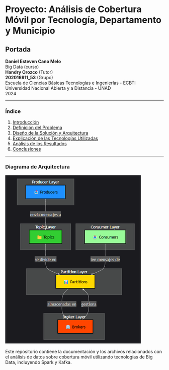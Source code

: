 # Proyecto: Análisis de Cobertura Móvil por Tecnología, Departamento y Municipio

## Portada

**Daniel Esteven Cano Melo**  
Big Data (curso)  
**Handry Orozco** (Tutor)  
**202016911_53** (Grupo)  
Escuela de Ciencias Básicas Tecnologías e Ingenierías - ECBTI  
Universidad Nacional Abierta y a Distancia - UNAD  
2024

---

### Índice

1. [Introducción](introducción.md)
2. [Definición del Problema](definicion_problema.md)
3. [Diseño de la Solución y Arquitectura](diseno_solucion.md)
4. [Explicación de las Tecnologías Utilizadas](tecnologias_utilizadas.md)
5. [Análisis de los Resultados](analisis_resultados.md)
6. [Conclusiones](conclusiones.md)

---

### Diagrama de Arquitectura

![Diagrama de Arquitectura](Fase4DMC/Diagrama.png)


Este repositorio contiene la documentación y los archivos relacionados con el análisis de datos sobre cobertura móvil utilizando tecnologías de Big Data, incluyendo Spark y Kafka.
